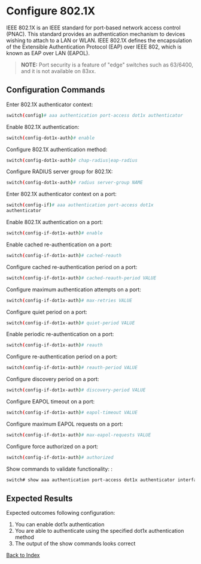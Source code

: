 

# Configure 802.1X 

IEEE 802.1X is an IEEE standard for port-based network access control (PNAC). This standard provides an authentication mechanism to devices wishing to attach to a LAN or WLAN. IEEE 802.1X defines the encapsulation of the Extensible Authentication Protocol (EAP) over IEEE 802, which is known as EAP over LAN (EAPOL). 

> **NOTE:** Port security is a feature of "edge" switches such as 63/6400, and it is not available on 83xx.

## Configuration Commands

Enter 802.1X authenticator context: 

```bash
switch(config)# aaa authentication port-access dot1x authenticator
```

Enable 802.1X authentication: 

```bash
switch(config-dot1x-auth)# enable
```

Configure 802.1X authentication method: 

```bash
switch(config-dot1x-auth)# chap-radius|eap-radius
```

Configure RADIUS server group for 802.1X: 

```bash
switch(config-dot1x-auth)# radius server-group NAME
```

Enter 802.1X authenticator context on a port: 

```bash
switch(config-if)# aaa authentication port-access dot1x 
authenticator
```

Enable 802.1X authentication on a port: 

```bash
switch(config-if-dot1x-auth)# enable
```

Enable cached re-authentication on a port: 

```bash
switch(config-if-dot1x-auth)# cached-reauth
```

Configure cached re-authentication period on a port: 

```bash
switch(config-if-dot1x-auth)# cached-reauth-period VALUE
```

Configure maximum authentication attempts on a port: 

```bash
switch(config-if-dot1x-auth)# max-retries VALUE
```

Configure quiet period on a port: 

```bash
switch(config-if-dot1x-auth)# quiet-period VALUE
```

Enable periodic re-authentication on a port: 

```bash
switch(config-if-dot1x-auth)# reauth
```

Configure re-authentication period on a port: 

```bash
switch(config-if-dot1x-auth)# reauth-period VALUE
```

Configure discovery period on a port: 

```bash
switch(config-if-dot1x-auth)# discovery-period VALUE
```

Configure EAPOL timeout on a port: 

```bash
switch(config-if-dot1x-auth)# eapol-timeout VALUE
```

Configure maximum EAPOL requests on a port: 

```bash
switch(config-if-dot1x-auth)# max-eapol-requests VALUE
```

Configure force authorized on a port: 

```bash
switch(config-if-dot1x-auth)# authorized
```

Show commands to validate functionality: : 

```bash
switch# show aaa authentication port-access dot1x authenticator interface <IFACE|all> <port-statistics|client-status> [mac MAC-ADDR]
```

## Expected Results 

Expected outcomes following configuration:

1. You can enable dot1x authentication
1. You are able to authenticate using the specified dot1x authentication method
1. The output of the show commands looks correct 


[Back to Index](index_aruba.md)
